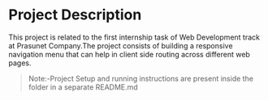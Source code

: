 # Project Description

This project is related to the first internship task of Web Development track at Prasunet Company.The project consists of building a responsive navigation menu that can help in client side routing across different web pages.

> Note:-Project Setup and running instructions are present inside the folder in a separate README.md


